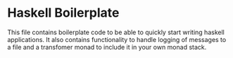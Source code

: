 # Haskell Boilerplate
This file contains boilerplate code to be able to quickly start writing haskell applications.
It also contains functionality to handle logging of messages to a file and a transfomer monad to include it in your own monad stack.

